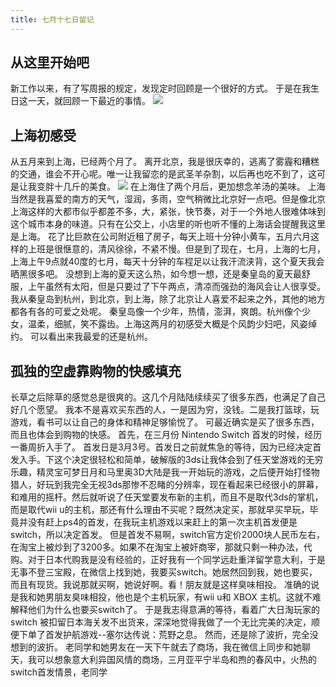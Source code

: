```yaml
---
title: 七月十七日留记
---
```

## 从这里开始吧
新工作以来，有了写周报的规定，发现定时回顾是一个很好的方式。
于是在我生日这一天，就回顾一下最近的事情。
![](https://user-gold-cdn.xitu.io/2017/7/17/2bd483bf86724931385256f5b8747122)
## 上海初感受
从五月来到上海，已经两个月了。
离开北京，我是很庆幸的，逃离了雾霾和糟糕的交通，谁会不开心呢。唯一让我留恋的是武圣羊杂割，以后再也吃不到了，这可是让我变胖十几斤的美食。
![](https://user-gold-cdn.xitu.io/2017/7/17/889c450bf6094fc0fa50d6736e59d92a)
在上海住了两个月后，更加想念羊汤的美味。
上海当然是我喜爱的南方的天气，湿润，多雨，空气稍微比北京好一点吧。但是像北京上海这样的大都市似乎都差不多，大，紧张，快节奏，对于一个外地人很难体味到这个城市本身的味道。只有在公交上，小店里的听也听不懂的上海话会提醒我这里是上海。
花了比巨款在公司附近租了房子，每天上班十分钟小黄车，五月六月这样的上班是很惬意的，清风徐徐，不紧不慢。但是到了现在，七月，上海的七月，上海上午9点就40度的七月，每天十分钟的车程足以让我汗流浃背，这个夏天我会晒黑很多吧。
没想到上海的夏天这么热，如今想一想，还是秦皇岛的夏天最舒服，上午虽然有太阳，但是只要过了下午两点，清凉而强劲的海风会让人很享受。
我从秦皇岛到杭州，到北京，到上海，除了北京让人喜爱不起来之外，其他的地方都各有各的可爱之处呢。
秦皇岛像一个少年，热情，澎湃，爽朗。杭州像个少女，温柔，细腻，笑不露齿。上海这两月的初感受大概是个风韵少妇吧，风姿绰约。
可以看出来我最爱的还是杭州。
## 孤独的空虚靠购物的快感填充
长草之后除草的感觉总是很爽的。这几个月陆陆续续买了很多东西，也满足了自己好几个愿望。
我本不是喜欢买东西的人，一是因为穷，没钱。二是我打篮球，玩游戏，看书可以让自己的身体和精神足够愉悦了。
可最近确实是买了很多东西，而且也体会到购物的快感。
首先，在三月份 Nintendo Switch 首发的时候，经历一番周折入手了。
首发日是3月3号。首发日之前就焦急的等待，因为已经决定首发入手。下这个决定很轻松和简单，破解版的3ds让我体会到了任天堂游戏的无穷乐趣，精灵宝可梦日月和马里奥3D大陆是我一开始玩的游戏，之后便开始打怪物猎人，好玩到我完全无视3ds那惨不忍睹的分辨率，现在看起来已经很小的屏幕，和难用的摇杆。然后就听说了任天堂要发布新的主机，而且不是取代3ds的掌机，而是取代wii u的主机，那还有什么理由不买呢？既然决定买，那就早买早玩，毕竟并没有赶上ps4的首发，在我玩主机游戏以来赶上的第一次主机首发便是switch，所以决定首发。
但是首发不易啊，switch官方定价2000块人民币左右，在淘宝上被炒到了3200多。如果不在淘宝上被奸商宰，那就只剩一种办法，代购。对于日本代购我是没有经验的，正好我有一个同学远赴重洋留学意大利，于是无事不登三宝殿，在微信上找到她，我要买switch。她居然回到我，她也要买，而且有现货。我说那就买啊，她说好啊。看！朋友就是这样臭味相投。
准确的说是我和她男朋友臭味相投，他也是个主机玩家，有wii u和 XBOX 主机。这就不难解释他们为什么也要买switch了。
于是我志得意满的等待，看着广大日淘玩家的 switch 被扣留日本海关发不出货来，深深地觉得我做了一个无比完美的决定，顺便下单了首发护航游戏--塞尔达传说：荒野之息。
然而，还是除了波折，完全没想到的波折。
老同学和她男友在一天下午就去了商场，我在微信上同步和她聊天，我可以想象意大利异国风情的商场，三月亚平宁半岛和煦的春风中，火热的switch首发情景，老同学


